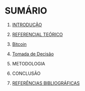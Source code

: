 # <a name="sumario">SUMÁRIO</a>

1. [INTRODUÇÃO](https://github.com/eliabejr/bitcoin-price-analysis/blob/master/portuguese/1.introducao.md)

1. [REFERENCIAL TEÓRICO](https://github.com/eliabejr/bitcoin-price-analysis/portuguese/2.referencial-teorico.md)
  1. [Bitcoin](https://github.com/eliabejr/bitcoin-price-analysis/portuguese/2.referencial-teorico.md#bitcoin)
  1. [Tomada de Decisão](https://github.com/eliabejr/bitcoin-price-analysis/portuguese/2.referencial-teorico.md#decisao)

1. METODOLOGIA

1. CONCLUSÃO

1. [REFERÊNCIAS BIBLIOGRÁFICAS](https://github.com/eliabejr/bitcoin-price-analysis/blob/master/portuguese/5.referencias.md)